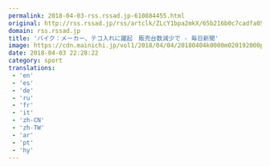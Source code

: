 ```yaml
---
permalink: 2018-04-03-rss.rssad.jp-610884455.html
original: http://rss.rssad.jp/rss/artclk/ZLcY1bpa2mkX/65b216b0c7cadfa05335cd5a1da1c837?ul=IivurX.P6Zb2M._fGbJeBlqFhfztGoL8Bi1yCK6LCrZ4sCPyTgdZsxIj5sVB95IN.Fc9f9DpYntHRdDQlVW6LwLpL2DJ
domain: rss.rssad.jp
title: 'バイク：メーカー、テコ入れに躍起　販売台数減少で - 毎日新聞'
image: https://cdn.mainichi.jp/vol1/2018/04/04/20180404k0000m020192000p/9.jpg?1
date: 2018-04-03 22:28:22
category: sport
translations: 
 - 'en'
 - 'es'
 - 'de'
 - 'ru'
 - 'fr'
 - 'it'
 - 'zh-CN'
 - 'zh-TW'
 - 'ar'
 - 'pt'
 - 'hy'
---
```


